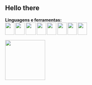 ## Hello there 

<b>Linguagens e ferramentas:<b/>  
<img loading="lazy" src="https://cdn.jsdelivr.net/gh/devicons/devicon/icons/html5/html5-original.svg" width="30" height="40"/>
<img loading="lazy" src="https://cdn.jsdelivr.net/gh/devicons/devicon/icons/css3/css3-original.svg" width="30" height="40"/>
<img loading="lazy" src="https://cdn.jsdelivr.net/gh/devicons/devicon/icons/java/java-original.svg" width="33" height="40"/>
<img loading="lazy" src="https://cdn.jsdelivr.net/gh/devicons/devicon/icons/javascript/javascript-original.svg" width="30" height="40"/>
<img loading="lazy" src="https://cdn.jsdelivr.net/gh/devicons/devicon/icons/c/c-original.svg" width="30" height="40"/>
<img loading="lazy" src="https://cdn.jsdelivr.net/gh/devicons/devicon/icons/python/python-original.svg" width="30" height="40"/>
<img loading="lazy" src="https://cdn.jsdelivr.net/gh/devicons/devicon/icons/mysql/mysql-original.svg" width="30" height="40"/>
<img loading="lazy" src="https://cdn.jsdelivr.net/gh/devicons/devicon/icons/vscode/vscode-original.svg" width="30" height="40"/>


<div>
<a href="https://github.com/seu-usuário-aqui">
<img loading="lazy" height="130em" src="https://github-readme-stats.vercel.app/api/top-langs/?username=paolajulie&layout=compact&langs_count=7&theme=dracula"/>
</div>

<!--
**paolajulie/paolajulie** is a ✨ _special_ ✨ repository because its `README.md` (this file) appears on your GitHub profile.

Here are some ideas to get you started:

- 🔭 I’m currently working on ...
-  ...
- 👯 I’m looking to collaborate on ...
- 🤔 I’m looking for help with ...
- 💬 Ask me about ...
- 📫 How to reach me: ...
- 😄 Pronouns: ...
- ⚡ Fun fact: ...
-->
